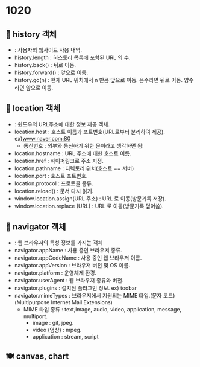 # 1020

## 🍤 history 객체
- : 사용자의 웹사이트 사용 내역.
- history.length : 히스토리 목록에 포함된 URL 의 수.
- history.back() : 뒤로 이동.
- history.forward() : 앞으로 이동.
- history.go(n) : 현재 URL 위치에서 n 만큼 앞으로 이동. 음수라면 뒤로 이동. 양수라면 앞으로 이동.
## 🍨 location 객체
- : 윈도우의 URL주소에 대한 정보 제공 객체.
- location.host : 호스트 이름과 포트번호(URL로부터 분리하여 제공). ex)www.naver.com:80
    * 통신번호 : 외부와 통신하기 위한 문이라고 생각하면 됨!
- location.hostname : URL 주소에 대한 호스트 이름.
- location.href : 하이퍼링크로 주소 지정.
- location.pathname : 디렉토리 위치(호스트 == 서버)
- location.port : 호스트 포트번호.
- location.protocol : 프로토콜 종류.
- location.reload() : 문서 다시 읽기.
- window.location.assign(URL 주소) : URL 로 이동(방문기록 저장).
- window.location.replace (URL) : URL 로 이동(방문기록 덮어씀).
## 🍙 navigator 객체
- : 웹 브라우저의 특성 정보를 가지는 객체 
- navigator.appName : 사용 중인 브라우저 종류.
- navigator.appCodeName : 사용 중인 웹 브라우저 이름.
- navigator.appVersion : 브라우저 버전 및 OS 이름.
- navigator.platform : 운영체제 환경.
- navigator.userAgent : 웹 브라우저 종류와 버전.
- navigator.plugins : 설치된 플러그인 정보. ex) toobar 
- navigator.mimeTypes : 브라우저에서 지원되는 MIME 타입.(문자 코드)(Multipurpose Internet Mail Extensions)
    - MIME 타입 종류 : text,image, audio, video, application, message, multiport.
        - image : gif, jpeg.
        - video (영상) : mpeg.
        - application : stream, script
## 🍽 canvas, chart